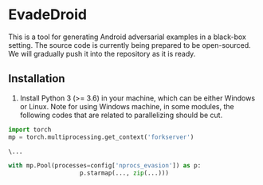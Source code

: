 # EvadeDroid
This is a tool for generating Android adversarial examples in a black-box setting. The source code is currently being prepared to be open-sourced. We will gradually push it into the repository as it is ready.

## Installation
1. Install Python 3 (>= 3.6) in your machine, which can be either Windows or Linux. Note for using Windows machine, in some modules, the following codes that are related to parallelizing should be cut. 

```python
import torch
mp = torch.multiprocessing.get_context('forkserver')

\...

with mp.Pool(processes=config['nprocs_evasion']) as p:
                    p.starmap(..., zip(...)))

```
